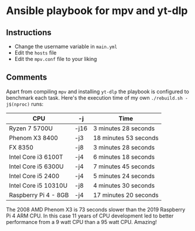 # Ansible playbook for mpv and yt-dlp

## Instructions
* Change the username variable in `main.yml`
* Edit the `hosts` file
* Edit the `mpv.conf` file to your liking

## Comments
Apart from compiling `mpv` and installing `yt-dlp` the playbook is configured to benchmark 
each task.  Here's the execution time of my own `./rebuild.sh -j$(nproc)` runs:

| CPU | -j | Time |
|---|---|---|
| Ryzen 7 5700U | -j16 | 3 minutes 28 seconds |
| Phenom X3 8400 | -j3 | 18 minutes 53 seconds |
| FX 8350 | -j8 | 3 minutes 28 seconds |
| Intel Core i3 6100T | -j4 | 6 minutes 18 seconds |
| Intel Core i5 6300U | -j4 | 7 minutes 45 seconds |
| Intel Core i5 2400 | -j4 | 5 minutes 24 seconds |
| Intel Core i5 10310U | -j8 | 4 minutes 30 seconds |
| Raspberry Pi 4 - 8GB | -j4 | 17 minutes 20 seconds |

The 2008 AMD Phenom X3 is 73 seconds slower than the 2019 Raspberry Pi 4 ARM CPU. In this case 
11 years of CPU development led to better performance from a 9 watt CPU than a 95 watt CPU. Amazing!
